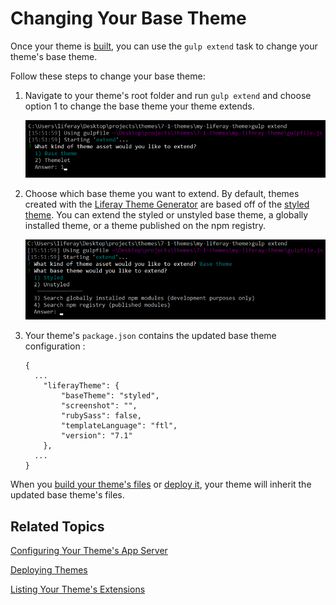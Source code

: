 # Changing Your Base Theme [](id=changing-your-base-theme)

Once your theme is 
[built](/develop/tutorials/-/knowledge_base/7-1/building-your-themes-files), 
you can use the `gulp extend` task to change your theme's base theme. 

Follow these steps to change your base theme:

1.  Navigate to your theme's root folder and run `gulp extend` and choose option 
    1 to change the base theme your theme extends. 

    ![Figure 1: Run the `gulp extend` task to change your base theme or install a themelet.](../../../../images/theme-dev-changing-base-themes-gulp-extend-base-theme.png)
    
2.  Choose which base theme you want to extend. By default, themes created with 
    the 
    [Liferay Theme Generator](https://github.com/liferay/generator-liferay-theme) 
    are based off of the 
    [styled theme](https://www.npmjs.com/package/liferay-theme-styled). You can 
    extend the styled or unstyled base theme, a globally installed theme, or a 
    theme published on the npm registry. 

    ![Figure 2: You can extend the styled or unstyled base theme, a globally installed theme, or a theme published to the npm registry.](../../../../images/theme-dev-changing-base-themes-gulp-extend-base-theme-choice.png)

3.  Your theme's `package.json` contains the updated base theme configuration :

        {
          ...
        	"liferayTheme": {
        		"baseTheme": "styled",
        		"screenshot": "",
        		"rubySass": false,
        		"templateLanguage": "ftl",
        		"version": "7.1"
        	},
          ...
        }
        
When you 
[build your theme's files](/develop/tutorials/-/knowledge_base/7-1/building-your-themes-files) 
or 
[deploy it](/develop/tutorials/-/knowledge_base/7-1/deploying-your-theme), 
your theme will inherit the updated base theme's files.

## Related Topics [](id=related-topics)

[Configuring Your Theme's App Server](/develop/tutorials/-/knowledge_base/7-1/configuring-your-themes-app-server)

[Deploying Themes](/develop/tutorials/-/knowledge_base/7-1/deploying-your-theme)

[Listing Your Theme's Extensions](/develop/tutorials/-/knowledge_base/7-1/listing-your-themes-extensions)
